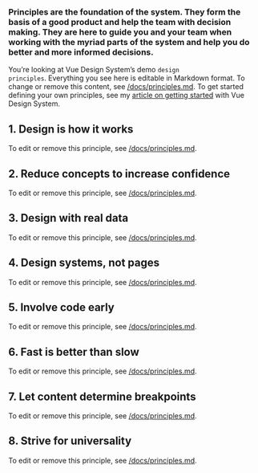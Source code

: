 ### Principles are the foundation of the system. They form the basis of a good product and help the team with decision making. They are here to guide you and your team when working with the myriad parts of the system and help you do better and more informed decisions.

You’re looking at Vue Design System’s demo <code>design principles</code>. Everything you see here is editable in Markdown format. To change or remove this content, see [/docs/principles.md](https://github.com/viljamis/vue-design-system/blob/master/docs/principles.md). To get started defining your own principles, see my [article on getting started](https://viljamis.com/2018/vue-design-system/) with Vue Design System.

## 1. Design is how it works

To edit or remove this principle, see [/docs/principles.md](https://github.com/viljamis/vue-design-system/blob/master/docs/principles.md).

## 2. Reduce concepts to increase confidence

To edit or remove this principle, see [/docs/principles.md](https://github.com/viljamis/vue-design-system/blob/master/docs/principles.md).

## 3. Design with real data

To edit or remove this principle, see [/docs/principles.md](https://github.com/viljamis/vue-design-system/blob/master/docs/principles.md).

## 4. Design systems, not pages

To edit or remove this principle, see [/docs/principles.md](https://github.com/viljamis/vue-design-system/blob/master/docs/principles.md).

## 5. Involve code early

To edit or remove this principle, see [/docs/principles.md](https://github.com/viljamis/vue-design-system/blob/master/docs/principles.md).

## 6. Fast is better than slow

To edit or remove this principle, see [/docs/principles.md](https://github.com/viljamis/vue-design-system/blob/master/docs/principles.md).

## 7. Let content determine breakpoints

To edit or remove this principle, see [/docs/principles.md](https://github.com/viljamis/vue-design-system/blob/master/docs/principles.md).

## 8. Strive for universality

To edit or remove this principle, see [/docs/principles.md](https://github.com/viljamis/vue-design-system/blob/master/docs/principles.md).
